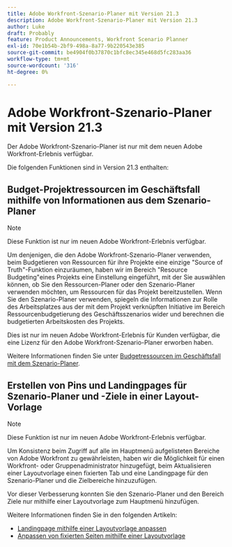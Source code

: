 ```yaml
---
title: Adobe Workfront-Szenario-Planer mit Version 21.3
description: Adobe Workfront-Szenario-Planer mit Version 21.3
author: Luke
draft: Probably
feature: Product Announcements, Workfront Scenario Planner
exl-id: 70e1b54b-2bf9-498a-8a77-9b220543e385
source-git-commit: be4904f0b37870c1bfc8ec345e468d5fc283aa36
workflow-type: tm+mt
source-wordcount: '316'
ht-degree: 0%

---
```


# Adobe Workfront-Szenario-Planer mit Version 21.3

Der Adobe Workfront-Szenario-Planer ist nur mit dem neuen Adobe Workfront-Erlebnis verfügbar.

Die folgenden Funktionen sind in Version 21.3 enthalten:

## Budget-Projektressourcen im Geschäftsfall mithilfe von Informationen aus dem Szenario-Planer

>[!NOTE]
>
>Diese Funktion ist nur im neuen Adobe Workfront-Erlebnis verfügbar.

Um denjenigen, die den Adobe Workfront-Szenario-Planer verwenden, beim Budgetieren von Ressourcen für ihre Projekte eine einzige &quot;Source of Truth&quot;-Funktion einzuräumen, haben wir im Bereich &quot;Resource Budgeting&quot;eines Projekts eine Einstellung eingeführt, mit der Sie auswählen können, ob Sie den Ressourcen-Planer oder den Szenario-Planer verwenden möchten, um Ressourcen für das Projekt bereitzustellen. Wenn Sie den Szenario-Planer verwenden, spiegeln die Informationen zur Rolle des Arbeitsplatzes aus der mit dem Projekt verknüpften Initiative im Bereich Ressourcenbudgetierung des Geschäftsszenarios wider und berechnen die budgetierten Arbeitskosten des Projekts.

Dies ist nur im neuen Adobe Workfront-Erlebnis für Kunden verfügbar, die eine Lizenz für den Adobe Workfront-Szenario-Planer erworben haben.

Weitere Informationen finden Sie unter [Budgetressourcen im Geschäftsfall mit dem Szenario-Planer](../../../manage-work/projects/define-a-business-case/budget-resources-in-business-case-use-scenario-planner.md).

## Erstellen von Pins und Landingpages für Szenario-Planer und -Ziele in einer Layout-Vorlage

>[!NOTE]
>
>Diese Funktion ist nur im neuen Adobe Workfront-Erlebnis verfügbar.

Um Konsistenz beim Zugriff auf alle im Hauptmenü aufgelisteten Bereiche von Adobe Workfront zu gewährleisten, haben wir die Möglichkeit für einen Workfront- oder Gruppenadministrator hinzugefügt, beim Aktualisieren einer Layoutvorlage einen fixierten Tab und eine Landingpage für den Szenario-Planer und die Zielbereiche hinzuzufügen.

Vor dieser Verbesserung konnten Sie den Szenario-Planer und den Bereich Ziele nur mithilfe einer Layoutvorlage zum Hauptmenü hinzufügen.

Weitere Informationen finden Sie in den folgenden Artikeln:

* [Landingpage mithilfe einer Layoutvorlage anpassen](../../../administration-and-setup/customize-workfront/use-layout-templates/customize-landing-page.md)
* [Anpassen von fixierten Seiten mithilfe einer Layoutvorlage](../../../administration-and-setup/customize-workfront/use-layout-templates/customize-pinned-pages.md)

